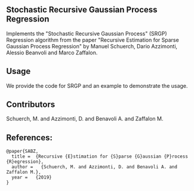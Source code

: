 ## Stochastic Recursive Gaussian Process Regression

Implements the "Stochastic Recursive Gaussian Process" (SRGP) Regression algorithm from the paper "Recursive Estimation for Sparse Gaussian Process Regression" by Manuel Schuerch, Dario Azzimonti, Alessio Beanvoli and Marco Zaffalon.


## Usage

We provide the code for SRGP and an example to demonstrate the usage.


## Contributors

Schuerch, M. and Azzimonti, D. and Benavoli A. and Zaffalon M.

## References: 

```
@paper{SABZ,
  title =  {Recursive {E}stimation for {S}parse {G}aussian {P}rocess {R}egression},
  author =   {Schuerch, M. and Azzimonti, D. and Benavoli A. and Zaffalon M.},
  year =   {2019}
}

```


